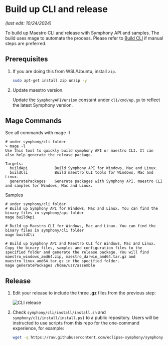 <!--
Copyright (c) Microsoft Corporation.
Licensed under the MIT license.
SPDX-License-Identifier: MIT
-->
# Build up CLI and release

_(last edit: 10/24/2024)_

To build up Maestro CLI and release with Symphony API and samples.
The build uses mage to automate the process. Please refer to  [Build CLI](../docs/symphony-book/cli/build_cli.md) if manual steps are preferred.

## Prerequisites
1. If you are doing this from WSL/Ubuntu, install `zip`.

   ```bash
   sudo apt-get install zip unzip -y
   ```
2. Update maestro version.

   Update the `SymphonyAPIVersion` constant under `cli/cmd/up.go` to reflect the latest Symphony version.

## Mage Commands
See all commands with mage -l
```
# under symphony/cli folder
> mage -l
Use this tool to quickly build symphony API or maestro CLI. It can also help generate the release package.

Targets:
  buildApi            Build Symphony API for Windows, Mac and Linux.
  buildCli            Build maestro CLI tools for Windows, Mac and Linux.
  generatePackages    Generate packages with Symphony API, maestro CLI and samples for Windows, Mac and Linux.
```
Samples
```
# under symphony/cli folder
# Build up Symphony API for Windows, Mac and Linux. You can find the binary files in symphony/api folder
mage buildApi

# Build up Maestro CLI for Windows, Mac and Linux. You can find the binary files in symphony/cli folder
mage buildCli

# Build up Symphony API and Maestro CLI for Windows, Mac and Linux. Copy the binary files, samples and configuration files to the specified folder and generate the release package. You will find maestro_windows_amd64.zip, maestro_darwin_amd64.tar.gz and maestro_linux_amd64.tar.gz in the specified folder.
mage generatePackages /home/usr/assemble
```

## Release 

1. Edit your release to include the three **.gz** files from the previous step:

   ![CLI release](../docs/symphony-book/images/cli-release.png)

1. Check `symphony/cli/install/install.sh` and `symphony/cli/install/install.ps1` to a public repository. Users will be instructed to use scripts from this repo for the one-command experience, for example:

   ```bash
   wget -q https://raw.githubusercontent.com/eclipse-symphony/symphony/master/cli/install/install.sh -O - | /bin/bash
   ```